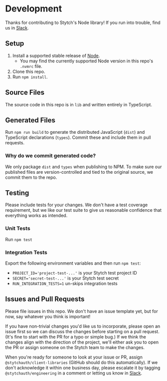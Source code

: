 # Development

Thanks for contributing to Stytch's Node library! If you run into trouble, find us in [Slack].

## Setup

1. Install a supported stable release of [Node](https://nodejs.org/).
   - You may find the currently supported Node version in this repo's `.nvmrc` file.
2. Clone this repo.
3. Run `npm install`.

## Source Files

The source code in this repo is in `lib` and written entirely in TypeScript.

## Generated Files

Run `npm run build` to generate the distributed JavaScript (`dist`) and TypeScript declarations (`types`). Commit these and include them in pull requests.

### Why do we commit generated code?

We only package `dist` and `types` when publishing to NPM. To make sure our published files are version-controlled and tied to the original source, we commit them to the repo.

## Testing

Please include tests for your changes. We don't have a test coverage requirement, but we like our test suite to give us reasonable confidence that everything works as intended.

### Unit Tests

Run `npm test`

### Integration Tests

Export the following environment variables and then run `npm test`:

- `PROJECT_ID='project-test-...'` is your Stytch test project ID
- `SECRET='secret-test-...'` is your Stytch test secret
- `RUN_INTEGRATION_TESTS=1` un-skips integration tests

## Issues and Pull Requests

Please file issues in this repo. We don't have an issue template yet, but for now, say whatever you think is important!

If you have non-trivial changes you'd like us to incorporate, please open an issue first so we can discuss the changes before starting on a pull request. (It's fine to start with the PR for a typo or simple bug.) If we think the changes align with the direction of the project, we'll either ask you to open the PR or assign someone on the Stytch team to make the changes.

When you're ready for someone to look at your issue or PR, assign `@stytchauth/client-libraries` (GitHub should do this automatically). If we don't acknowledge it within one business day, please escalate it by tagging `@stytchauth/engineering` in a comment or letting us know in [Slack].

[slack]: https://join.slack.com/t/stytch/shared_invite/zt-nil4wo92-jApJ9Cl32cJbEd9esKkvyg
